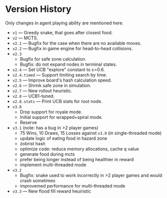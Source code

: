 # Version History

Only changes in agent playing ability are mentioned here.

- `v1` — Greedy snake, that goes after closest food.
- `v2` — MCTS.
- `v2.1` — Bugfix for the case when there are no available moves.
- `v2.2` — Bugfix in game engine for head-to-head collisions.
- `v2.3`
    - Bugfix for safe zone calculation.
    - Bugfix: do not expand nodes in terminal states.
- `v2.4` — Set UCB "explore" constant to с=0.6.
- `v2.4.timed` — Support limiting search by time.
- `v2.5` — Improve board's hash calculation speed.
- `v2.6` — Shrink safe zone in simulation.
- `v2.7` — New rollout heuristic.
- `v2.8` — UCB1-tuned.
- `v2.8.stats` — Print UCB stats for root node.
- `v3.0`
    - Drop support for royale mode.
    - Initial support for wrapped+spiral mode.
    - Reserve
- `v3.1` (note: has a bug in >2 player games)
    - 75 Wins, 10 Draws, 15 Losses against `v3.0` (in single-threaded mode)
    - update logic of eating food in hazard zone
    - zobrist hash
    - optimize code: reduce memory allocations, cache q value
    - generate food during mcts
    - prefer being longer instead of being healthier in reward
    - implement multi-threaded mode
- `v3.2`
    - Bugfix: snake used to work incorrectly in >2 player games and would crash sometimes
    - improvemed performance for multi-threaded mode
- `v3.3` — New flood fill reward heuiristic
